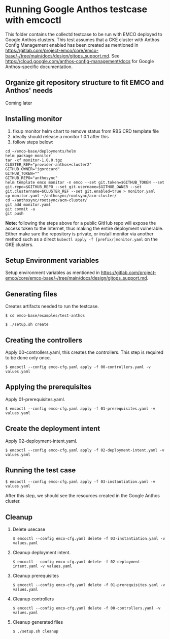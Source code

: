 [//]: # "SPDX-License-Identifier: Apache-2.0"
[//]: # "Copyright (c) 2020-2022 Intel Corporation"

# Running Google Anthos testcase with emcoctl

This folder contains the collectd testcase to be run with EMCO deployed to Google Anthos clusters. This test assumes that a GKE cluster with Anthos Config Management enabled has been created as mentioned in https://gitlab.com/project-emco/core/emco-base/-/tree/main/docs/design/gitops_support.md. See https://cloud.google.com/anthos-config-management/docs for Google Anthos-specific documentation.

## Organize git repository structure to fit EMCO and Anthos' needs
Coming later

## Installing monitor

1. fixup monitor helm chart to remove status from RBS CRD template file
2. ideally should release a monitor 1.0.1 after this
3. follow steps below:

```
cd ~/emco-base/deployments/helm
helm package monitor
tar -xf monitor-1.0.0.tgz
CLUSTER_REF="provider-anthos+cluster2"
GITHUB_OWNER="igordcard"
GITHUB_TOKEN=""
GITHUB_REPO="anthosync"
helm template emco monitor -n emco --set git.token=$GITHUB_TOKEN --set git.repo=$GITHUB_REPO --set git.username=$GITHUB_OWNER --set git.clustername=$CLUSTER_REF --set git.enabled=true > monitor.yaml
cp monitor.yaml ~/anthosync/rootsync/acm-cluster/
cd ~/anthosync/rootsync/acm-cluster/
git add monitor.yaml
git commit -a
git push
```

**Note:** following the steps above for a public GitHub repo will expose the access token to the Internet, thus making the entire deployment vulnerable. Either make sure the repository is private, or install monitor via another method such as a direct `kubectl apply -f [prefix/]monitor.yaml` on the GKE clusters.

## Setup Environment variables

Setup environment variables as mentioned in https://gitlab.com/project-emco/core/emco-base/-/tree/main/docs/design/gitops_support.md.

## Generating files

Creates artifacts needed to run the testcase.

```
$ cd emco-base/examples/test-anthos
```
```
$ ./setup.sh create
```

## Creating the controllers

Apply 00-controllers.yaml, this creates the controllers. This step is required to be done only once.

```
$ emcoctl --config emco-cfg.yaml apply -f 00-controllers.yaml -v values.yaml
```

## Applying the prerequisites

Apply 01-prerequisites.yaml.

```
$ emcoctl --config emco-cfg.yaml apply -f 01-prerequisites.yaml -v values.yaml
```

## Create the deployment intent

Apply 02-deployment-intent.yaml.

```
$ emcoctl --config emco-cfg.yaml apply -f 02-deployment-intent.yaml -v values.yaml
```

## Running the test case

```
$ emcoctl --config emco-cfg.yaml apply -f 03-instantiation.yaml -v values.yaml
```

After this step, we should see the resources created in the Google Anthos cluster.


## Cleanup

1. Delete usecase

    ```
    $ emcoctl --config emco-cfg.yaml delete -f 03-instantiation.yaml -v values.yaml
    ```

2. Cleanup deployment intent.

    ```
    $ emcoctl --config emco-cfg.yaml delete -f 02-deployment-intent.yaml -v values.yaml
    ```

3. Cleanup prerequisites

    ```
    $ emcoctl --config emco-cfg.yaml delete -f 01-prerequisites.yaml -v values.yaml
    ```

4. Cleanup controllers

    ```
    $ emcoctl --config emco-cfg.yaml delete -f 00-controllers.yaml -v values.yaml
    ```

5. Cleanup generated files

    ```
    $ ./setup.sh cleanup
    ```
